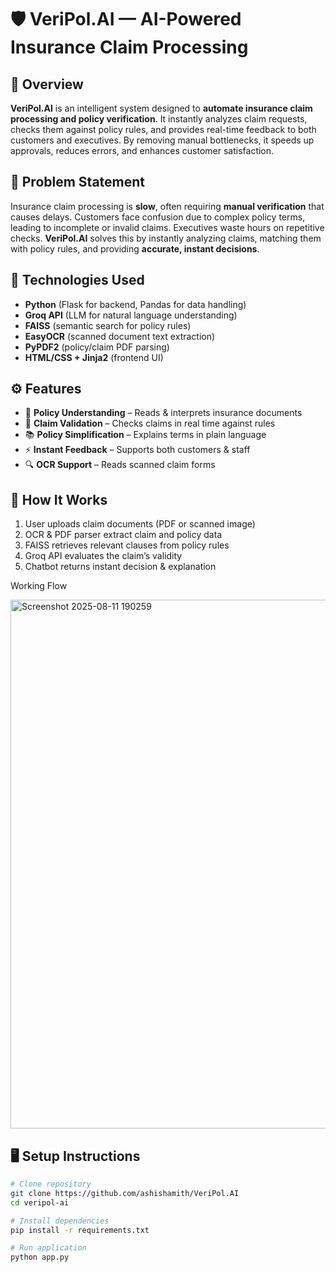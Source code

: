 # 🛡 VeriPol.AI — AI-Powered Insurance Claim Processing

## 📌 Overview  
**VeriPol.AI** is an intelligent system designed to **automate insurance claim processing and policy verification**. It instantly analyzes claim requests, checks them against policy rules, and provides real-time feedback to both customers and executives. By removing manual bottlenecks, it speeds up approvals, reduces errors, and enhances customer satisfaction.

## 🚨 Problem Statement  
Insurance claim processing is **slow**, often requiring **manual verification** that causes delays. Customers face confusion due to complex policy terms, leading to incomplete or invalid claims. Executives waste hours on repetitive checks. **VeriPol.AI** solves this by instantly analyzing claims, matching them with policy rules, and providing **accurate, instant decisions**.

## 🧰 Technologies Used  
- **Python** (Flask for backend, Pandas for data handling)  
- **Groq API** (LLM for natural language understanding)  
- **FAISS** (semantic search for policy rules)  
- **EasyOCR** (scanned document text extraction)  
- **PyPDF2** (policy/claim PDF parsing)  
- **HTML/CSS + Jinja2** (frontend UI)

## ⚙️ Features  
- 📄 **Policy Understanding** – Reads & interprets insurance documents  
- 📝 **Claim Validation** – Checks claims in real time against rules  
- 📚 **Policy Simplification** – Explains terms in plain language  
- ⚡ **Instant Feedback** – Supports both customers & staff  
- 🔍 **OCR Support** – Reads scanned claim forms

## 🚀 How It Works  
1. User uploads claim documents (PDF or scanned image)  
2. OCR & PDF parser extract claim and policy data  
3. FAISS retrieves relevant clauses from policy rules  
4. Groq API evaluates the claim’s validity  
5. Chatbot returns instant decision & explanation


Working Flow 

<img width="1467" height="846" alt="Screenshot 2025-08-11 190259" src="https://github.com/user-attachments/assets/51ba4463-d96e-4599-8745-e0bb9510b3d3" />


## 🖥 Setup Instructions  
```bash
# Clone repository
git clone https://github.com/ashishamith/VeriPol.AI
cd veripol-ai

# Install dependencies
pip install -r requirements.txt

# Run application
python app.py
